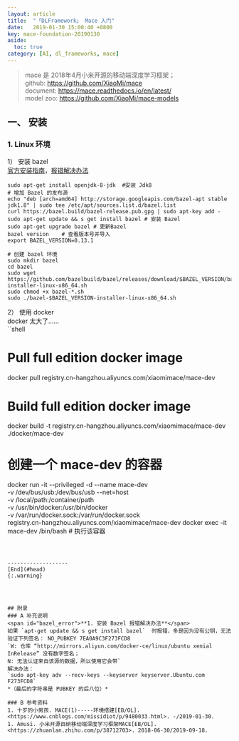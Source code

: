 ```yaml
---
layout: article
title:  "「DLFramework」 Mace 入门"
date:   2019-01-30 15:00:40 +0800
key: mace-foundation-20190130
aside:
  toc: true
category: [AI, dl_frameworks, mace]
---
```

<span id='head'></span>  
> mace 是 2018年4月小米开源的移动端深度学习框架；  
github: <https://github.com/XiaoMi/mace>  
document: <https://mace.readthedocs.io/en/latest/>  
model zoo: <https://github.com/XiaoMi/mace-models>  


<!--more-->   
## 一、 安装  
### 1. Linux 环境  
1） 安装 bazel   
[官方安装指南](https://docs.bazel.build/versions/master/install.html)，[报错解决办法](hk)  

```shell
sudo apt-get install openjdk-8-jdk  #安装 Jdk8
# 增加 Bazel 的发布源
echo "deb [arch=amd64] http://storage.googleapis.com/bazel-apt stable jdk1.8" | sudo tee /etc/apt/sources.list.d/bazel.list
curl https://bazel.build/bazel-release.pub.gpg | sudo apt-key add -
sudo apt-get update && s get install bazel # 安装 Bazel
sudo apt-get upgrade bazel # 更新Bazel
bazel version    # 查看版本号并导入
export BAZEL_VERSION=0.13.1  

# 创建 bazel 环境
sudo mkdir bazel
cd bazel
sudo wget https://github.com/bazelbuild/bazel/releases/download/$BAZEL_VERSION/bazel-$BAZEL_VERSION-installer-linux-x86_64.sh
sudo chmod +x bazel-*.sh
sudo ./bazel-$BAZEL_VERSION-installer-linux-x86_64.sh
```

2） 使用 docker  
docker 太大了……  
``shell
# Pull full edition docker image
docker pull registry.cn-hangzhou.aliyuncs.com/xiaomimace/mace-dev
# Build full edition docker image
docker build -t registry.cn-hangzhou.aliyuncs.com/xiaomimace/mace-dev ./docker/mace-dev

# 创建一个 mace-dev 的容器
docker run -it --privileged -d --name mace-dev \
           -v /dev/bus/usb:/dev/bus/usb --net=host \
           -v /local/path:/container/path \
           -v /usr/bin/docker:/usr/bin/docker \
           -v /var/run/docker.sock:/var/run/docker.sock \
           registry.cn-hangzhou.aliyuncs.com/xiaomimace/mace-dev
docker exec -it mace-dev /bin/bash    #  执行该容器
```



-------------------  
[End](#head)
{:.warning}  




## 附录
### A 补充说明
<span id="bazel_error">**1. 安装 Bazel 报错解决办法**</span>  
如果 `apt-get update && s get install bazel`  时报错，多是因为没有公钥，无法验证下列签名： NO_PUBKEY 7EA0A9C3F273FCD8
`W: 仓库 “http://mirrors.aliyun.com/docker-ce/linux/ubuntu xenial InRelease” 没有数字签名；
N: 无法认证来自该源的数据，所以使用它会带`  
解决办法：  
`sudo apt-key adv --recv-keys --keyserver keyserver.Ubuntu.com F273FCD8`    
*（最后的字符串是 PUBKEY 的后八位）*    

### B 参考资料
1. 十岁的小男孩. MACE(1)-----环境搭建[EB/OL]. <https://www.cnblogs.com/missidiot/p/9480033.html>. -/2019-01-30.  
1. Amusi. 小米开源自研移动端深度学习框架MACE[EB/OL]. <https://zhuanlan.zhihu.com/p/38712703>. 2018-06-30/2019-09-18.     
